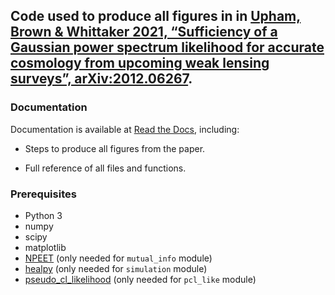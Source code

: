 ## Code used to produce all figures in in [Upham, Brown & Whittaker 2021, “Sufficiency of a Gaussian power spectrum likelihood for accurate cosmology from upcoming weak lensing surveys”, arXiv:2012.06267](https://arxiv.org/abs/2012.06267).

### Documentation

Documentation is available at [Read the Docs](https://gaussian-cl-likelihood.readthedocs.io/), including:

* Steps to produce all figures from the paper.

* Full reference of all files and functions.

### Prerequisites

* Python 3
* numpy
* scipy
* matplotlib
* [NPEET](https://github.com/gregversteeg/NPEET) (only needed for `mutual_info` module)
* [healpy](https://healpy.readthedocs.io/en/latest/install.html) (only needed for `simulation` module)
* [pseudo_cl_likelihood](https://github.com/robinupham/pseudo_cl_likelihood) (only needed for `pcl_like` module)
